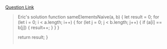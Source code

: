 [Question Link](https://app.codesignal.com/challenge/xgxihXGinjMS43gyd)

> Eric's solution
>function sameElementsNaive(a, b) {
>  let result = 0;
>  for (let i = 0; i < a.length; i++) {
>    for (let j = 0; j < b.length; j++) {
>      if (a[i] == b[j]) {
>        result++;
>      }
>    }
>  }
>
>  return result;
>}
>```